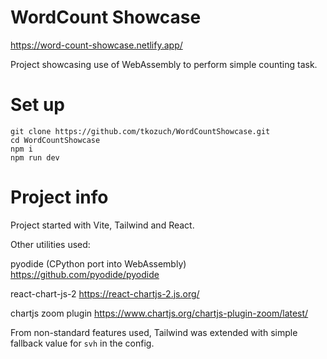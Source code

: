 # WordCount Showcase

https://word-count-showcase.netlify.app/

Project showcasing use of WebAssembly to perform simple counting task.

# Set up

```
git clone https://github.com/tkozuch/WordCountShowcase.git
cd WordCountShowcase
npm i
npm run dev
```

# Project info

Project started with Vite, Tailwind and React.

Other utilities used:

pyodide (CPython port into WebAssembly) https://github.com/pyodide/pyodide

react-chart-js-2 https://react-chartjs-2.js.org/

chartjs zoom plugin https://www.chartjs.org/chartjs-plugin-zoom/latest/

From non-standard features used, Tailwind was extended with simple fallback value for `svh` in the config.
